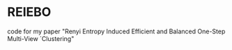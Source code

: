 # REIEBO
code for my paper "Renyi Entropy Induced Efficient and Balanced One-Step Multi-View ´Clustering"
